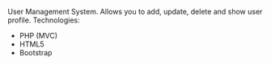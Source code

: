 User Management System. Allows you to add, update, delete and show user profile. Technologies:

- PHP (MVC)
- HTML5
- Bootstrap
